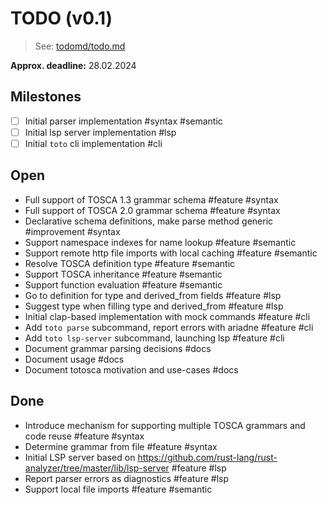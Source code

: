 # TODO (v0.1)

> See: [todomd/todo.md](https://github.com/todomd/todo.md)

**Approx. deadline:** 28.02.2024

## Milestones

- [ ] Initial parser implementation #syntax #semantic
- [ ] Initial lsp server implementation #lsp
- [ ] Initial `toto` cli implementation #cli

## Open

- Full support of TOSCA 1.3 grammar schema #feature #syntax
- Full support of TOSCA 2.0 grammar schema #feature #syntax
- Declarative schema definitions, make parse method generic #improvement #syntax
- Support namespace indexes for name lookup #feature #semantic
- Support remote http file imports with local caching #feature #semantic
- Resolve TOSCA definition type #feature #semantic
- Support TOSCA inheritance #feature #semantic
- Support function evaluation #feature #semantic
- Go to definition for type and derived_from fields #feature #lsp
- Suggest type when filling type and derived_from #feature #lsp
- Initial clap-based implementation with mock commands #feature #cli
- Add `toto parse` subcommand, report errors with ariadne #feature #cli
- Add `toto lsp-server` subcommand, launching lsp #feature #cli
- Document grammar parsing decisions #docs
- Document usage #docs
- Document totosca motivation and use-cases #docs

## Done

- Introduce mechanism for supporting multiple TOSCA grammars and code reuse #feature #syntax
- Determine grammar from file #feature #syntax
- Initial LSP server based on https://github.com/rust-lang/rust-analyzer/tree/master/lib/lsp-server #feature #lsp
- Report parser errors as diagnostics #feature #lsp
- Support local file imports #feature #semantic
